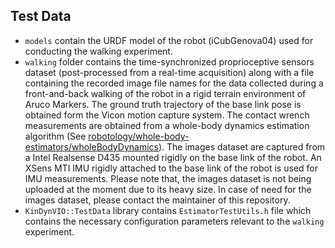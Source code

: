 ## Test Data

- `models` contain the URDF model of the robot (iCubGenova04) used for conducting the walking experiment.
- `walking` folder contains the time-synchronized proprioceptive sensors dataset (post-processed from a real-time acquisition) along with a file containing the recorded image file names for the data collected during a front-and-back walking of the robot in a rigid terrain environment of Aruco Markers. The ground truth trajectory of the base link pose is obtained form the Vicon motion capture system. The contact wrench measurements are obtained from a whole-body dynamics estimation algorithm (See [robotology/whole-body-estimators/wholeBodyDynamics](https://github.com/robotology/whole-body-estimators/blob/master/devices/wholeBodyDynamics/README.md)). The images dataset are captured from a Intel Realsense D435 mounted rigidly on the base link of the robot. An XSens MTI IMU rigidly attached to the base link of the robot is used for IMU measurements. Please note that, the images dataset is not being uploaded at the moment due to its heavy size. In case of need for the images dataset, please contact the maintainer of this repository.
- `KinDynVIO::TestData` library contains `EstimatorTestUtils.h` file which contains the necessary configuration parameters relevant to the `walking` experiment.
